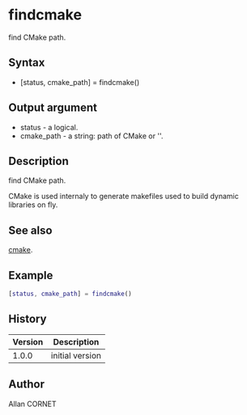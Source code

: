 

# findcmake

find CMake path.

## Syntax

- [status, cmake_path] = findcmake()

## Output argument

 - status - a logical.
 - cmake_path - a string: path of CMake or ''.

## Description


  <p>find CMake path.</p>
  <p>CMake is used internaly to generate makefiles used to build dynamic libraries on fly.</p>


## See also

[cmake](cmake.md).
## Example

```matlab
[status, cmake_path] = findcmake()
```

## History

|Version|Description|
|------|------|
|1.0.0|initial version|


## Author

Allan CORNET



